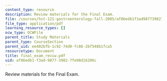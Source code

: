 ```yaml
---
content_type: resource
description: Review materials for the Final Exam.
file: /courses/hst-121-gastroenterology-fall-2005/af86edb1f3ad987739827fe98d16206c_final_exam_reviw.pdf
file_type: application/pdf
learning_resource_types: []
ocw_type: OCWFile
parent_title: Study Materials
parent_type: CourseSection
parent_uid: ee402bfb-1c92-74d0-fc86-2bf548b1fca5
resourcetype: Document
title: final_exam_reviw.pdf
uid: af86edb1-f3ad-9877-3982-7fe98d16206c
---
```

Review materials for the Final Exam.

